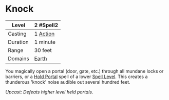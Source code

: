 # Knock

| Level    | 2 #Spell2                                           |
| -------- | --------------------------------------------------- |
| Casting  | 1 [Action](../../../../Game%20Procedures/Action.md) |
| Duration | 1 minute                                            |
| Range    | 30 feet                                             |
| Domains  | [Earth](../../../Spell%20Domains/Earth.md)          |

You magically open a portal (door, gate, etc.) through all mundane locks or barriers, or a [Hold Portal](../Level%201/Hold%20Portal.md) spell of a lower [Spell Level](../../../Spell%20Level.md).  This creates a thunderous 'knock' noise audible out several hundred feet.

*Upcast: Defeats higher level held portals.*